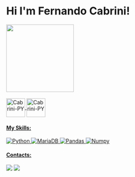 <h1>Hi I'm Fernando Cabrini!</h1>

<div>
  <a href="https://www.linkedin.com/in/fernando-cabrini" target="_blank">
  <img height="180em" src="https://github-readme-stats.vercel.app/api?username=lfcabrini&show_icons=true&theme=onedark" />
</div>

<div style="display: inline_block"><br>
  <img align="center" alt="Cabrini-PY" height="50" width="50" src="https://cdn.jsdelivr.net/gh/devicons/devicon@latest/icons/python/python-original.svg" />
  <img align="center" alt="Cabrini-PY" height="50" width="50" src="https://cdn.jsdelivr.net/gh/devicons/devicon@latest/icons/django/django-plain.svg" />
          

  
</div>

<!--[![Anurag's GitHub stats](https://github-readme-stats.vercel.app/api?username=lfcabrini&show_icons=true&theme=onedark)](https://github.com/anuraghazra/github-readme-stats) -->

#### My Skills:
![Python](https://img.shields.io/badge/Python-FFD43B?style=for-the-badge&logo=python&logoColor=blue)
![MariaDB](https://img.shields.io/badge/MariaDB-003545?style=for-the-badge&logo=mariadb&logoColor=white)
![Pandas](https://img.shields.io/badge/Pandas-2C2D72?style=for-the-badge&logo=pandas&logoColor=white)
![Numpy](https://img.shields.io/badge/Numpy-777BB4?style=for-the-badge&logo=numpy&logoColor=white)

#### Contacts:
<div>
<a href="https://www.linkedin.com/in/fernando-cabrini" target="_blank"><img src="https://img.shields.io/badge/-LinkedIn-%230077B5?style=for-the-badge&logo=linkedin&logoColor=white"  target="_blank"></a>
<a href="mailto:contato.lfercabrini@gmail.com" target="_blank"><img src="https://img.shields.io/badge/Gmail-D14836?style=for-the-badge&logo=gmail&logoColor=white" target="_blank"></a>
</div>
